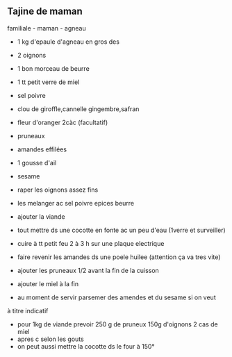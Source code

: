 ## Tajine de maman

familiale - maman - agneau

* 1 kg d'epaule d'agneau en gros des
* 2 oignons
* 1 bon morceau de beurre
* 1 tt petit verre de miel
* sel poivre
* clou de giroffle,cannelle gingembre,safran
* fleur d'oranger 2càc (facultatif)
* pruneaux
* amandes effilées
* 1 gousse d'ail
* sesame


* raper les oignons assez fins
* les melanger ac sel poivre epices beurre
* ajouter la viande
* tout mettre ds une cocotte en fonte ac un peu d'eau (1verre et surveiller)
* cuire à tt petit feu 2 à 3 h sur une plaque electrique
* faire revenir les amandes ds une poele huilee (attention ça va tres vite)
* ajouter les pruneaux 1/2 avant la fin de la cuisson
* ajouter le miel à la fin
* au moment de servir parsemer des amendes et du sesame si on veut

à titre indicatif
* pour 1kg de viande prevoir 250 g de pruneux 150g d'oignons 2 cas de miel
* apres c selon les gouts
* on peut aussi mettre la cocotte ds le four à 150°
